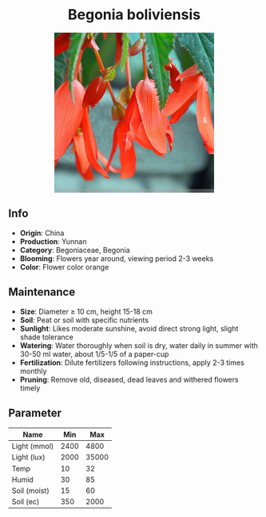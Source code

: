 <h1 align='center'>Begonia boliviensis</h1>
<p align="center">
    <img 
        align='center'
        width='320'
        src="../images/begonia boliviensis.png" 
        alt='Begonia boliviensis' />
</p>

## Info

 - **Origin**: China
 - **Production**: Yunnan
 - **Category**: Begoniaceae, Begonia
 - **Blooming**: Flowers year around, viewing period 2-3 weeks
 - **Color**: Flower color orange

## Maintenance

 - **Size**: Diameter ≥ 10 cm, height 15-18 cm
 - **Soil**: Peat or soil with specific nutrients
 - **Sunlight**: Likes moderate sunshine, avoid direct strong light, slight shade tolerance
 - **Watering**: Water thoroughly when soil is dry, water daily in summer with 30-50 ml water, about 1/5-1/5 of a paper-cup
 - **Fertilization**: Dilute fertilizers following instructions, apply 2-3 times monthly
 - **Pruning**: Remove old, diseased, dead leaves and withered flowers timely

## Parameter

| Name         | Min  | Max   |
|--------------|------|-------|
| Light (mmol) | 2400 | 4800  |
| Light (lux)  | 2000 | 35000 |
| Temp         | 10    | 32    |
| Humid        | 30   | 85    |
| Soil (moist) | 15   | 60    |
| Soil (ec)    | 350  | 2000  |